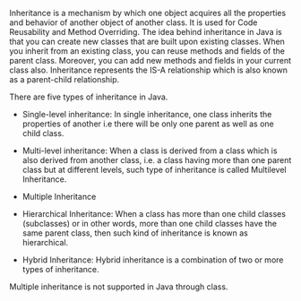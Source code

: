 Inheritance is a mechanism by which one object acquires all the
properties and behavior of another object of another class. It is used
for Code Reusability and Method Overriding. The idea behind inheritance
in Java is that you can create new classes that are built upon existing
classes. When you inherit from an existing class, you can reuse methods
and fields of the parent class. Moreover, you can add new methods and
fields in your current class also. Inheritance represents the IS-A
relationship which is also known as a parent-child relationship.

There are five types of inheritance in Java.

-   Single-level inheritance: In single inheritance, one class inherits
the properties of another i.e there will be only one parent as well
as one child class.

-   Multi-level inheritance: When a class is derived from a class which
is also derived from another class, i.e. a class having more than
one parent class but at different levels, such type of inheritance
is called Multilevel Inheritance.

-   Multiple Inheritance

-   Hierarchical Inheritance: When a class has more than one child
classes (subclasses) or in other words, more than one child classes
have the same parent class, then such kind of inheritance is known
as hierarchical.

-   Hybrid Inheritance: Hybrid inheritance is a combination of two or
more types of inheritance.

Multiple inheritance is not supported in Java through class.